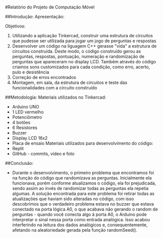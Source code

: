 #Relatório do Projeto de Computação Móvel

##Introdução:
Apresentação:


Objetivos:
1) Utilizando a aplicação Tinkercad, construir uma estrutura de circuitos que pudesse ser utilizada para jogar um jogo de perguntas e respostas
2) Desenvolver um código na liguagem C++ gerasse "vida" a estrutura de circuitos construída. Deste modo, o código construído gerou as perguntas, respostas, pontuação, numeração e randomização de perguntas que apareceram no display LCD. Também através do código criamos sons customizados para cada condição, como erro, acerto, pulo e desistência
3) Correção de erros encontrados
4) Montagem, em sala, da estrutura de circuitos e teste das funcionalidades com a circuito construído

##Metodologia:
Materiais utilizados no Tinkercad:
- Arduino UNO
- 1 LED vermelho
- Potenciômetro
- 4 botões 
- 6 Resistores
- Buzzer
- Display LCD 16x2
- Placa de ensaio
Materiais utilizados para desenvolvimento do código:
- Replit
- GitHub - commits, vídeo e foto

##Conclusão:
- Durante o desenvolvimento, o primeiro problema que encontramos foi na função do código que randomizava as perguntas. Inicialmente ela funcionava, porém conforme atualizamos o código, ela foi prejudicada, sendo assim ao invés de randomizar todas as perguntas ela repetia algumas. A solução encontrada para este problema foi retirar todas as atualizações que haviam sido alteradas no código, com isso descobrimos que o verdadeiro problema estava no buzzer que estava conectado na porta lógica A0, o que acabava não gerando o random de perguntas - quando você conecta algo à porta A0, o Arduino pode interpretar o sinal nessa porta como entrada analógica. Isso acabou interferindo na leitura dos dados analógicos e, consequentemente, afetando na aleatoriedade gerada pela função randomSeed().
